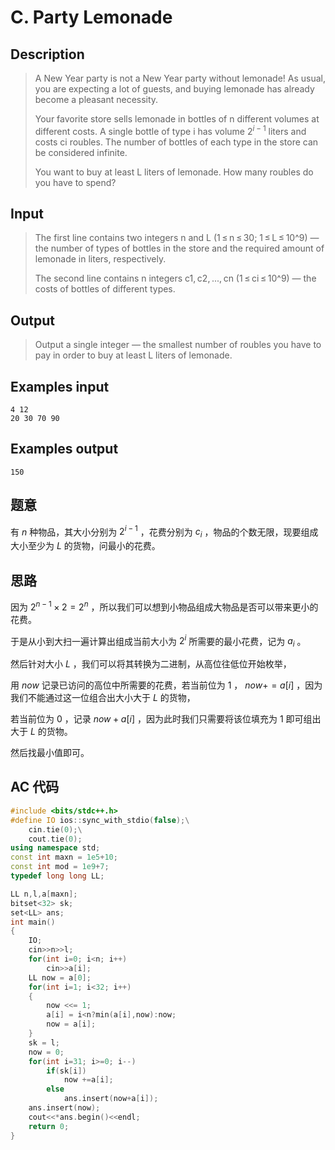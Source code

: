# C. Party Lemonade

## **Description**

> A New Year party is not a New Year party without lemonade! As usual, you are expecting a lot of guests, and buying lemonade has already become a pleasant necessity.
>
> Your favorite store sells lemonade in bottles of n different volumes at different costs. A single bottle of type i has volume $2^{i - 1}$ liters and costs ci roubles. The number of bottles of each type in the store can be considered infinite.
>
> You want to buy at least L liters of lemonade. How many roubles do you have to spend?



## **Input**

> The first line contains two integers n and L (1 ≤ n ≤ 30; 1 ≤ L ≤ 10^9) — the number of types of bottles in the store and the required amount of lemonade in liters, respectively.
>
> The second line contains n integers c1, c2, ..., cn (1 ≤ ci ≤ 10^9) — the costs of bottles of different types.



## **Output**

> Output a single integer — the smallest number of roubles you have to pay in order to buy at least L liters of lemonade.



## **Examples input**

    4 12
    20 30 70 90



## **Examples output**

    150



## **题意**

有 $n$ 种物品，其大小分别为 $2^{i-1}$ ，花费分别为 $c_i$ ，物品的个数无限，现要组成大小至少为 $L$ 的货物，问最小的花费。



## **思路**

因为 $2^{n-1} \times 2 = 2^n$ ，所以我们可以想到小物品组成大物品是否可以带来更小的花费。

于是从小到大扫一遍计算出组成当前大小为 $2^i$ 所需要的最小花费，记为 $a_i$ 。

然后针对大小 $L$ ，我们可以将其转换为二进制，从高位往低位开始枚举，

用 $now$ 记录已访问的高位中所需要的花费，若当前位为 $1$ ， $now+=a[i]$ ，因为我们不能通过这一位组合出大小大于 $L$ 的货物，

若当前位为 $0$ ，记录 $now+a[i]$ ，因为此时我们只需要将该位填充为 $1$ 即可组出大于 $L$ 的货物。

然后找最小值即可。



## **AC 代码**

```cpp
#include <bits/stdc++.h>
#define IO ios::sync_with_stdio(false);\
    cin.tie(0);\
    cout.tie(0);
using namespace std;
const int maxn = 1e5+10;
const int mod = 1e9+7;
typedef long long LL;

LL n,l,a[maxn];
bitset<32> sk;
set<LL> ans;
int main()
{
    IO;
    cin>>n>>l;
    for(int i=0; i<n; i++)
        cin>>a[i];
    LL now = a[0];
    for(int i=1; i<32; i++)
    {
        now <<= 1;
        a[i] = i<n?min(a[i],now):now;
        now = a[i];
    }
    sk = l;
    now = 0;
    for(int i=31; i>=0; i--)
        if(sk[i])
            now +=a[i];
        else
            ans.insert(now+a[i]);
    ans.insert(now);
    cout<<*ans.begin()<<endl;
    return 0;
}
```

